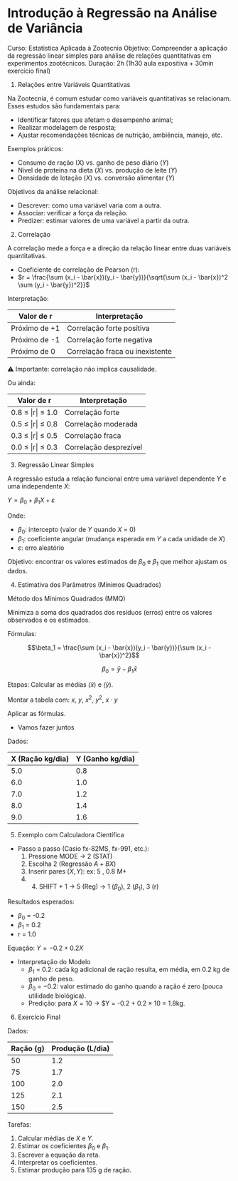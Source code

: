 # Introdução à Regressão na Análise de Variância
Curso: Estatística Aplicada à Zootecnia
Objetivo: Compreender a aplicação da regressão linear simples para análise de relações quantitativas em experimentos zootécnicos.
Duração: 2h (1h30 aula expositiva + 30min exercício final)

1. Relações entre Variáveis Quantitativas

Na Zootecnia, é comum estudar como variáveis quantitativas se relacionam. Esses estudos são fundamentais para:

- Identificar fatores que afetam o desempenho animal;
- Realizar modelagem de resposta;
- Ajustar recomendações técnicas de nutrição, ambiência, manejo, etc.

Exemplos práticos:
- Consumo de ração (X) vs. ganho de peso diário ($Y$)
- Nível de proteína na dieta ($X$) vs. produção de leite ($Y$)
- Densidade de lotação ($X$) vs. conversão alimentar ($Y$)

Objetivos da análise relacional:
- Descrever: como uma variável varia com a outra.
- Associar: verificar a força da relação.
- Predizer: estimar valores de uma variável a partir da outra.

2. Correlação

A correlação mede a força e a direção da relação linear entre duas variáveis quantitativas.

-	Coeficiente de correlação de Pearson (r):
-	$r = \frac{\sum (x_i - \bar{x})(y_i - \bar{y})}{\sqrt{\sum (x_i - \bar{x})^2 \sum (y_i - \bar{y})^2}}$

Interpretação:

| Valor de r    | Interpretação                   |
|---------------|---------------------------------|
| Próximo de +1 | Correlação forte positiva       |
| Próximo de -1 | Correlação forte negativa       |
| Próximo de 0  | Correlação fraca ou inexistente |

⚠️ Importante: correlação não implica causalidade.

Ou ainda:

| Valor de r        | Interpretação           |
|-------------------|-------------------------|
| 0.8 ≤ \|r\| ≤ 1.0 | Correlação forte        |
| 0.5 ≤ \|r\| ≤ 0.8 | Correlação moderada     |
| 0.3 ≤ \|r\| ≤ 0.5 | Correlação fraca        |
| 0.0 ≤ \|r\| ≤ 0.3 | Correlação desprezível  |

3. Regressão Linear Simples

A regressão estuda a relação funcional entre uma variável dependente $Y$ e uma independente $X$:

$Y = \beta_0 + \beta_1 X + \varepsilon$

Onde:
  - $\beta_0$: intercepto (valor de $Y$ quando $X$ = $0$)
  - $\beta_1$: coeficiente angular (mudança esperada em $Y$ a cada unidade de $X$)
  - $\varepsilon$: erro aleatório

Objetivo: encontrar os valores estimados de $\beta_0$ e $\beta_1$ que melhor ajustam os dados.

4. Estimativa dos Parâmetros (Mínimos Quadrados)

Método dos Mínimos Quadrados (MMQ)

Minimiza a soma dos quadrados dos resíduos (erros) entre os valores observados e os estimados.

Fórmulas:

$$\beta_1 = \frac{\sum (x_i - \bar{x})(y_i - \bar{y})}{\sum (x_i - \bar{x})^2}$$

$$\beta_0 = \bar{y} - \beta_1 \bar{x}$$

Etapas:
Calcular as médias $\bar(x)$ e $\bar(y)$. 

Montar a tabela com: $x$, $y$, $x^2$, $y^2$, $x \cdot y$

Aplicar as fórmulas.

- Vamos fazer juntos

Dados:

| X (Ração kg/dia) | Y (Ganho kg/dia) |
|------------------|------------------|
| 5.0              | 0.8              |
| 6.0              | 1.0              |
| 7.0              | 1.2              |
| 8.0              | 1.4              |
| 9.0              | 1.6              |

5. Exemplo com Calculadora Científica

- Passo a passo (Casio fx-82MS, fx-991, etc.):
  1. Pressione MODE → 2 (STAT)
  2. Escolha 2 (Regressão $A+BX$)
  3. Inserir pares $(X, Y)$: ex: $5$ , $0.8$ M+
  4. 4. SHIFT $+$ $1$ → 5 (Reg) → $1$ ($\beta_0$), $2$ ($\beta_1$), $3$ (r)

Resultados esperados:
- $\beta_0$ = -0.2
- $\beta_1$ = 0.2
- r = 1.0

Equação: $Y = -0.2 + 0.2X$

- Interpretação do Modelo
  - $\beta_1$ $=$ $0.2$: cada kg adicional de ração resulta, em média, em $0.2$ kg de ganho de peso.
  - $\beta_0$ $=$ $-0.2$: valor estimado do ganho quando a ração é zero (pouca utilidade biológica).
  - Predição: para $X = 10$ → $Y = -0.2 + 0.2 × 10 = $1.8$kg.

6. Exercício Final

Dados:

| Ração (g) | Produção (L/dia) |
|-----------|------------------|
| 50        | 1.2              |
| 75        | 1.7              |
| 100       | 2.0              |
| 125       | 2.1              |
| 150       | 2.5              |

Tarefas:
1. Calcular médias de $X$ e $Y$.
2. Estimar os coeficientes $\beta_0$ e $\beta_1$.
3. Escrever a equação da reta.
4. Interpretar os coeficientes.
5. Estimar produção para $135$ g de ração.
